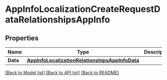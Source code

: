# AppInfoLocalizationCreateRequestDataRelationshipsAppInfo

## Properties

Name | Type | Description | Notes
------------ | ------------- | ------------- | -------------
**Data** | [**AppInfoLocalizationRelationshipsAppInfoData**](AppInfoLocalization_relationships_appInfo_data.md) |  | 

[[Back to Model list]](../README.md#documentation-for-models) [[Back to API list]](../README.md#documentation-for-api-endpoints) [[Back to README]](../README.md)



